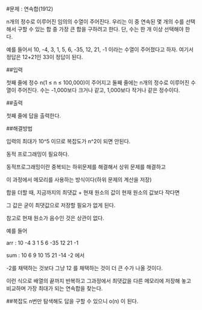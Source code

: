 #문제 : 연속합(1912)

n개의 정수로 이루어진 임의의 수열이 주어진다. 우리는 이 중 연속된 몇 개의 수를 선택해서 구할 수 있는 합 중 가장 큰 합을 구하려고 한다. 단, 수는 한 개 이상 선택해야 한다.

예를 들어서 10, -4, 3, 1, 5, 6, -35, 12, 21, -1 이라는 수열이 주어졌다고 하자. 여기서 정답은 12+21인 33이 정답이 된다.

##입력

첫째 줄에 정수 n(1 ≤ n ≤ 100,000)이 주어지고 둘째 줄에는 n개의 정수로 이루어진 수열이 주어진다. 수는 -1,000보다 크거나 같고, 1,000보다 작거나 같은 정수이다.

##출력

첫째 줄에 답을 출력한다.

##해결방법

입력의 최대가 10^5 이므로 복잡도가 n^2이 되면 안된다.

동적 프로그래밍이 필요하다.

동적프로그래밍이란 중복되는 하위문제를 해결해서 상위 문제를 해결하고

이 과정에서 메모리를 사용하는 방식이다(하위 문제의 계산을 저장)

합을 더할 때, 지금까지의 최댓값 + 현재 원소의 값이 현재 원소의 값보다 작다면 

그 값은 굳이 최댓값으로 저장할 필요가 없게 된다.

참고로 현재 원소가 음수인 것은 상관이 없다.

예를 들어 

arr : 10 -4 3 1  5  6  -35  12  21  -1

sum : 10  6 9 10 15 21 -14  -2          에서 
    
-2를 채택하는 것보다 그냥 12 를 채택하는 것이 더 큰 수가 나올 것이다.

이런 식으로 배열의 끝까지 반복하고 그과정에서 최댓값을 다른 메모리에 저장해 놓고
비교하며 가장 최대가 되는 연속합을 찾는다.

##복잡도
n번만 탐색해도 답을 구할 수 있으니 o(n) 이 된다.

